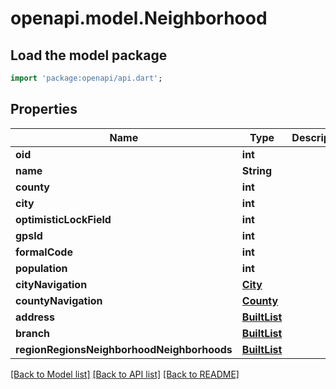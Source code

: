 # openapi.model.Neighborhood

## Load the model package
```dart
import 'package:openapi/api.dart';
```

## Properties
Name | Type | Description | Notes
------------ | ------------- | ------------- | -------------
**oid** | **int** |  | [optional] 
**name** | **String** |  | [optional] 
**county** | **int** |  | [optional] 
**city** | **int** |  | [optional] 
**optimisticLockField** | **int** |  | [optional] 
**gpsId** | **int** |  | [optional] 
**formalCode** | **int** |  | [optional] 
**population** | **int** |  | [optional] 
**cityNavigation** | [**City**](City.md) |  | [optional] 
**countyNavigation** | [**County**](County.md) |  | [optional] 
**address** | [**BuiltList<Address>**](Address.md) |  | [optional] 
**branch** | [**BuiltList<Branch>**](Branch.md) |  | [optional] 
**regionRegionsNeighborhoodNeighborhoods** | [**BuiltList<RegionRegionsNeighborhoodNeighborhoods>**](RegionRegionsNeighborhoodNeighborhoods.md) |  | [optional] 

[[Back to Model list]](../README.md#documentation-for-models) [[Back to API list]](../README.md#documentation-for-api-endpoints) [[Back to README]](../README.md)


